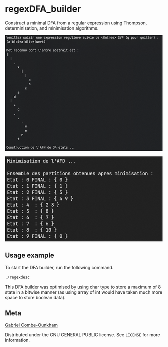 # regexDFA_builder
Construct a minimal DFA from a regular expression using Thompson, determinisation, and minimisation algorithms.

![](images/regextree.png)

![](images/minimisation.png)

## Usage example

To start the DFA builder, run the following command.
```sh
./regexdesc
```

This DFA builder was optimised by using char type to store a maximum of 8 state in a bitwise manner (as using array of int would have taken much more space to store boolean data).

## Meta

[Gabriel Combe-Ounkham](https://github.com/gabriel-combe)

Distributed under the GNU GENERAL PUBLIC license. See ``LICENSE`` for more information.
